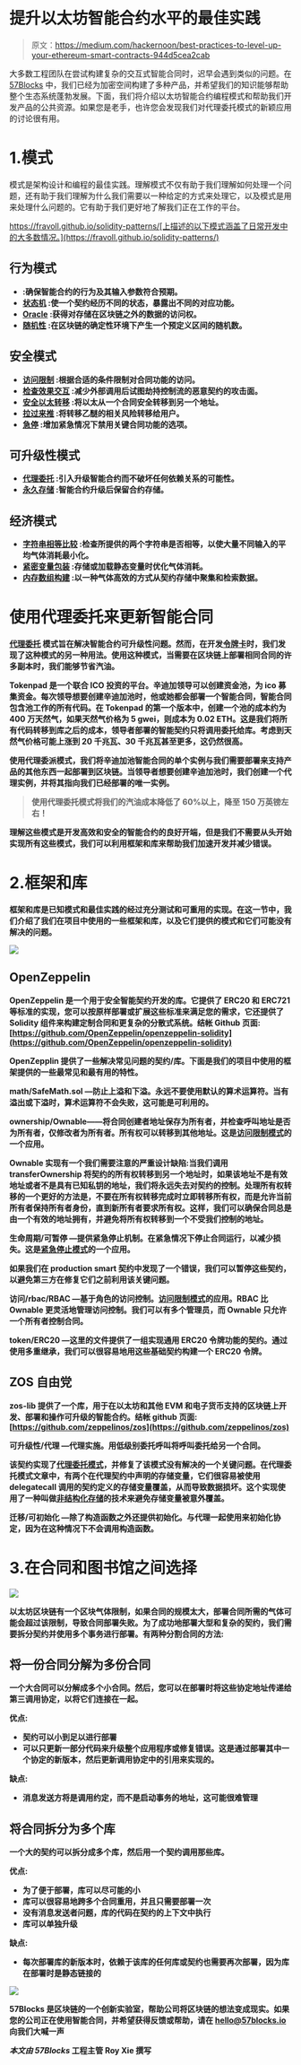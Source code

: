 # 提升以太坊智能合约水平的最佳实践

> 原文：<https://medium.com/hackernoon/best-practices-to-level-up-your-ethereum-smart-contracts-944d5cea2cab>

大多数工程团队在尝试构建复杂的交互式智能合同时，迟早会遇到类似的问题。在 [57Blocks](https://57blocks.io) 中，我们已经为加密空间构建了多种产品，并希望我们的知识能够帮助整个生态系统蓬勃发展。下面，我们将介绍以太坊智能合约编程模式和帮助我们开发产品的公共资源。如果您是老手，也许您会发现我们对代理委托模式的新颖应用的讨论很有用。

# 1.模式

模式是架构设计和编程的最佳实践。理解模式不仅有助于我们理解如何处理一个问题，还有助于我们理解为什么我们需要以一种给定的方式来处理它，以及模式是用来处理什么问题的。它有助于我们更好地了解我们正在工作的平台。

https://fravoll.github.io/solidity-patterns/[上描述的以下模式涵盖了日常开发中的大多数情况。](https://fravoll.github.io/solidity-patterns/)

## **行为模式**

*   [](https://fravoll.github.io/solidity-patterns/guard_check.html)**:确保智能合约的行为及其输入参数符合预期。**
*   **[**状态机**](https://fravoll.github.io/solidity-patterns/state_machine.html) :使一个契约经历不同的状态，暴露出不同的对应功能。**
*   **[**Oracle**](https://fravoll.github.io/solidity-patterns/oracle.html) :获得对存储在区块链之外的数据的访问权。**
*   **[**随机性**](https://fravoll.github.io/solidity-patterns/randomness.html) :在区块链的确定性环境下产生一个预定义区间的随机数。**

## ****安全模式****

*   **[**访问限制**](https://fravoll.github.io/solidity-patterns/access_restriction.html) :根据合适的条件限制对合同功能的访问。**
*   **[**检查效果交互**](https://fravoll.github.io/solidity-patterns/checks_effects_interactions.html) :减少外部调用后试图劫持控制流的恶意契约的攻击面。**
*   **[**安全以太转移**](https://fravoll.github.io/solidity-patterns/secure_ether_transfer.html) :将以太从一个合同安全转移到另一个地址。**
*   **[**拉过来推**](https://fravoll.github.io/solidity-patterns/pull_over_push.html) :将转移乙醚的相关风险转移给用户。**
*   **[**急停**](https://fravoll.github.io/solidity-patterns/emergency_stop.html) :增加紧急情况下禁用关键合同功能的选项。**

## ****可升级性模式****

*   **[**代理委托**](https://fravoll.github.io/solidity-patterns/proxy_delegate.html) :引入升级智能合约而不破坏任何依赖关系的可能性。**
*   **[**永久存储**](https://fravoll.github.io/solidity-patterns/eternal_storage.html) :智能合约升级后保留合约存储。**

## ****经济模式****

*   **[**字符串相等比较**](https://fravoll.github.io/solidity-patterns/string_equality_comparison.html) :检查所提供的两个字符串是否相等，以使大量不同输入的平均气体消耗最小化。**
*   **[**紧密变量包装**](https://fravoll.github.io/solidity-patterns/tight_variable_packing.html) :存储或加载静态变量时优化气体消耗。**
*   **[**内存数组构建**](https://fravoll.github.io/solidity-patterns/memory_array_building.html) :以一种气体高效的方式从契约存储中聚集和检索数据。**

# **使用代理委托来更新智能合同**

**[**代理委托**](https://fravoll.github.io/solidity-patterns/proxy_delegate.html) 模式旨在解决智能合约可升级性问题。然而，在开发[令牌卡](https://tokenpad.io/)时，我们发现了这种模式的另一种用法。使用这种模式，当需要在区块链上部署相同合同的许多副本时，我们能够节省汽油。**

**Tokenpad 是一个联合 ICO 投资的平台。辛迪加领导可以创建资金池，为 ico 募集资金。每次领导想要创建辛迪加池时，他或她都会部署一个智能合同，智能合同包含池工作的所有代码。在 Tokenpad 的第一个版本中，创建一个池的成本约为 400 万天然气，如果天然气价格为 5 gwei，则成本为 0.02 ETH。这是我们将所有代码转移到库之后的成本，领导者部署的智能契约只将调用委托给库。考虑到天然气价格可能上涨到 20 千兆瓦、30 千兆瓦甚至更多，这仍然很高。**

**使用代理委派模式，我们将辛迪加池智能合同的单个实例与我们需要部署来支持产品的其他东西一起部署到区块链。当领导者想要创建辛迪加池时，我们创建一个代理实例，并将其指向我们已经部署的唯一实例。**

> **使用代理委托模式将我们的汽油成本降低了 60%以上，降至 150 万英镑左右！**

**理解这些模式是开发高效和安全的智能合约的良好开端，但是我们不需要从头开始实现所有这些模式，我们可以利用框架和库来帮助我们加速开发并减少错误。**

# **2.框架和库**

**框架和库是已知模式和最佳实践的经过充分测试和可重用的实现。在这一节中，我们介绍了我们在项目中使用的一些框架和库，以及它们提供的模式和它们可能没有解决的问题。**

**![](img/379c50641aae556a5b1bf3582f42a723.png)**

## **OpenZeppelin**

**OpenZeppelin 是一个用于安全智能契约开发的库。它提供了 ERC20 和 ERC721 等标准的实现，您可以按原样部署或扩展这些标准来满足您的需求，它还提供了 Solidity 组件来构建定制合同和更复杂的分散式系统。结帐 Github 页面:[https://github.com/OpenZeppelin/openzeppelin-solidity](https://github.com/OpenZeppelin/openzeppelin-solidity)**

**OpenZepplin 提供了一些解决常见问题的契约/库。下面是我们的项目中使用的框架提供的一些最常见和最有用的特性。**

****math/SafeMath.sol** —防止上溢和下溢。永远不要使用默认的算术运算符。当有溢出或下溢时，算术运算符不会失败，这可能是可利用的。**

****ownership/Ownable**——将合同创建者地址保存为所有者，并检查呼叫地址是否为所有者，仅修改者为所有者。所有权可以转移到其他地址。这是[访问限制模式](https://fravoll.github.io/solidity-patterns/access_restriction.html)的一个应用。**

**Ownable 实现有一个我们需要注意的严重设计缺陷:当我们调用 transferOwnership 将契约的所有权转移到另一个地址时，如果该地址不是有效地址或者不是具有已知私钥的地址，我们将永远失去对契约的控制。处理所有权转移的一个更好的方法是，不要在所有权转移完成时立即转移所有权，而是允许当前所有者保持所有者身份，直到新所有者要求所有权。这样，我们可以确保合同总是由一个有效的地址拥有，并避免将所有权转移到一个不受我们控制的地址。**

****生命周期/可暂停** —提供紧急停止机制。在紧急情况下停止合同运行，以减少损失。这是[紧急停止模式](https://fravoll.github.io/solidity-patterns/emergency_stop.html)的一个应用。**

**如果我们在 production smart 契约中发现了一个错误，我们可以暂停这些契约，以避免第三方在修复它们之前利用该关键问题。**

****访问/rbac/RBAC** —基于角色的访问控制。[访问限制模式](https://fravoll.github.io/solidity-patterns/access_restriction.html)的应用。RBAC 比 Ownable 更灵活地管理访问控制。我们可以有多个管理员，而 Ownable 只允许一个所有者控制合同。**

****token/ERC20** —这里的文件提供了一组实现通用 ERC20 令牌功能的契约。通过使用多重继承，我们可以很容易地用这些基础契约构建一个 ERC20 令牌。**

## **ZOS 自由党**

**zos-lib 提供了一个库，用于在以太坊和其他 EVM 和电子货币支持的区块链上开发、部署和操作可升级的智能合约。结帐 github 页面:[https://github.com/zeppelinos/zos](https://github.com/zeppelinos/zos)**

****可升级性/代理** —代理实施。用低级别委托呼叫将呼叫委托给另一个合同。**

**该契约实现了[代理委托模式](https://fravoll.github.io/solidity-patterns/proxy_delegate.html)，并修复了该模式没有解决的一个关键问题。在代理委托模式文章中，有两个在代理契约中声明的存储变量，它们很容易被使用 delegatecall 调用的契约定义的存储变量覆盖，从而导致数据损坏。这个实现使用了一种叫做[非结构化存储](https://blog.zeppelinos.org/upgradeability-using-unstructured-storage/)的技术来避免存储变量被意外覆盖。**

****迁移/可初始化** —除了构造函数之外还提供初始化。与代理一起使用来初始化协定，因为在这种情况下不会调用构造函数。**

# **3.在合同和图书馆之间选择**

**![](img/2825933d3c06a8fa2fc2b56cb9dd3e93.png)**

**以太坊区块链有一个区块气体限制，如果合同的规模太大，部署合同所需的气体可能会超过该限制，导致合同部署失败。为了成功地部署大型和复杂的契约，我们需要拆分契约并使用多个事务进行部署。有两种分割合同的方法:**

## **将一份合同分解为多份合同**

**一个大合同可以分解成多个小合同。然后，您可以在部署时将这些协定地址传递给第三调用协定，以将它们连接在一起。**

****优点:****

*   **契约可以小到足以进行部署**
*   **可以只更新一部分代码来升级整个应用程序或修复错误。这是通过部署其中一个协定的新版本，然后更新调用协定中的引用来实现的。**

****缺点:****

*   **消息发送方将是调用约定，而不是启动事务的地址，这可能很难管理**

## **将合同拆分为多个库**

**一个大的契约可以拆分成多个库，然后用一个契约调用那些库。**

****优点:****

*   **为了便于部署，库可以尽可能的小**
*   **库可以很容易地跨多个合同重用，并且只需要部署一次**
*   **没有消息发送者问题，库的代码在契约的上下文中执行**
*   **库可以单独升级**

****缺点:****

*   **每次部署库的新版本时，依赖于该库的任何库或契约也需要再次部署，因为库在部署时是静态链接的**

**![](img/fcde5d3dc3b69f6c75dcdc40df27f185.png)**

**57Blocks 是区块链的一个创新实验室，帮助公司将区块链的想法变成现实。如果您的公司正在使用智能合同，并希望获得反馈或帮助，请在 hello@57blocks.io 向我们大喊一声**

***本文由 57Blocks* 工程主管 Roy Xie 撰写**